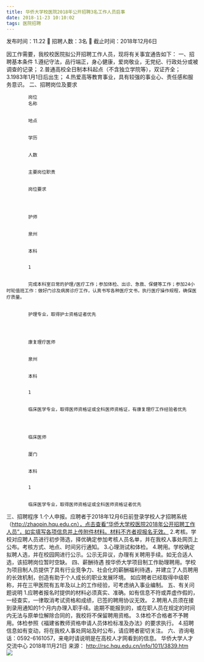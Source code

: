 ```yaml
---
title: 华侨大学校医院2018年公开招聘3名工作人员启事
date: 2018-11-23 10:10:02
tags: 医院招聘
---
```

发布时间：11.22   🌟   招聘人数：3名   🌈   截止时间：2018年12月6日
<!-- more -->

因工作需要，我校校医院拟公开招聘工作人员，现将有关事宜通告如下：
一、招聘基本条件
1.遵纪守法，品行端正，身心健康，爱岗敬业，无党纪、行政处分或被调查的记录；
2.普通高校全日制本科起点（不含独立学院等），双证齐全；
3.1983年1月1日后出生；
4.热爱高等教育事业，具有较强的事业心、责任感和服务意识。
二、招聘岗位及要求

    
        
            
            岗位
            名称
            
            
            地点
            
            
            学历
            
            
            人数
            
            
            主要岗位职责
            
            
            岗位要求
            
        
        
            
            护师
            
            
            泉州
            
            
            本科
            
            
            1
            
            
            完成本科室日常的护理/医疗工作；参加体检、出诊、急救、保健等工作；参加24小时轮值班工作：做好门诊及病房诊疗工作，认真书写各种医疗文书，执行医疗操作规程，确保医疗质量。
            
            
            护理专业，取得护士资格证者优先
            
        
        
            
            康复理疗医师
            
            
            泉州
            
            
            本科
            
            
            1
            
            
            临床医学专业，取得医师资格证或全科医师资格证，有康复理疗工作经验者优先
            
        
        
            
            临床医师
            
            
            厦门
            
            
            本科
            
            
            1
            
            
            临床医学专业，取得医师资格证或全科医师资格证者优先
            
        
    

三、招聘程序
1.个人申报。应聘者于2018年12月6日前登录学校人才招聘系统（http://zhaopin.hqu.edu.cn），点击查看“华侨大学校医院2018年公开招聘工作人员”，如实填写各项信息并上传附件材料。材料不齐者视报名无效。
2.考核。学校对应聘人员进行初步筛选，择优确定参加考核人员名单，并在我校人事处网页上公布。考核方式、地点、时间另行通知。
3.心理测试和体检。
4.聘用。学校确定拟聘人选，并在校园网进行公示。公示无异议，办理有关聘用手续。如无合适人选，该招聘岗位暂时空缺。
四、薪酬待遇
按华侨大学项目制工作助理聘用。学校为项目制人员提供了具有行业竞争力、社会化的薪酬福利待遇，并建立了人员聘用的长效机制，创造有助于个人成长的职业发展环境。
如应聘者已经取得中级职称，并在三甲医院有五年及以上的工作经验，可考虑纳入事业编制。
五、有关问题说明
1.应聘者报名时提供的材料必须真实、准确。如有信息不符或弄虚作假的，一经查实，一律取消考试资格和成绩，已签的聘用协议无效。
2.聘用人员须在接到录用通知的1个月内办理入职手续。逾期不能报到的，或在职人员在规定的时间内无法与原单位解除合同的，我校将不保留聘用资格。
3.体检不合格者不予聘用。体检参照《福建省教师资格申请人员体检标准及办法》的要求执行。
4.招聘信息如有变动，将在我校人事处网站及时公布，请应聘者密切关注。
六、咨询电话：0592-6161057，来电时请说明是在高校人才网看到的信息。
华侨大学人才交流中心
2018年11月21日
来源：
http://rsc.hqu.edu.cn/info/1011/3839.htm
 
 ![](https://cdn.weiweiblog.cn/20181015134814.png)
